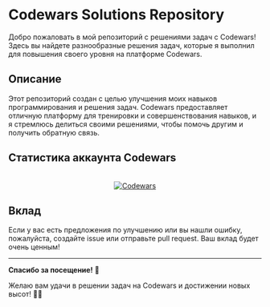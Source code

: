 # Codewars Solutions Repository

Добро пожаловать в мой репозиторий с решениями задач с Codewars! Здесь вы найдете разнообразные решения задач, которые я выполнил для повышения своего уровня на платформе Codewars.

## Описание

Этот репозиторий создан с целью улучшения моих навыков программирования и решения задач. Codewars предоставляет отличную платформу для тренировки и совершенствования навыков, и я стремлюсь делиться своими решениями, чтобы помочь другим и получить обратную связь.

## Статистика аккаунта Codewars
<br>
<div align="center">
  <a href="https://www.codewars.com/users/Velial-squaB-Denisco">
    <img src="https://www.codewars.com/users/Velial-squaB-Denisco/badges/large" alt="Codewars"/>
  </a>
</div>

## Вклад

Если у вас есть предложения по улучшению или вы нашли ошибку, пожалуйста, создайте issue или отправьте pull request. Ваш вклад будет очень ценным!

---

**Спасибо за посещение!** 🎉

Желаю вам удачи в решении задач на Codewars и достижении новых высот! 🚀✨
